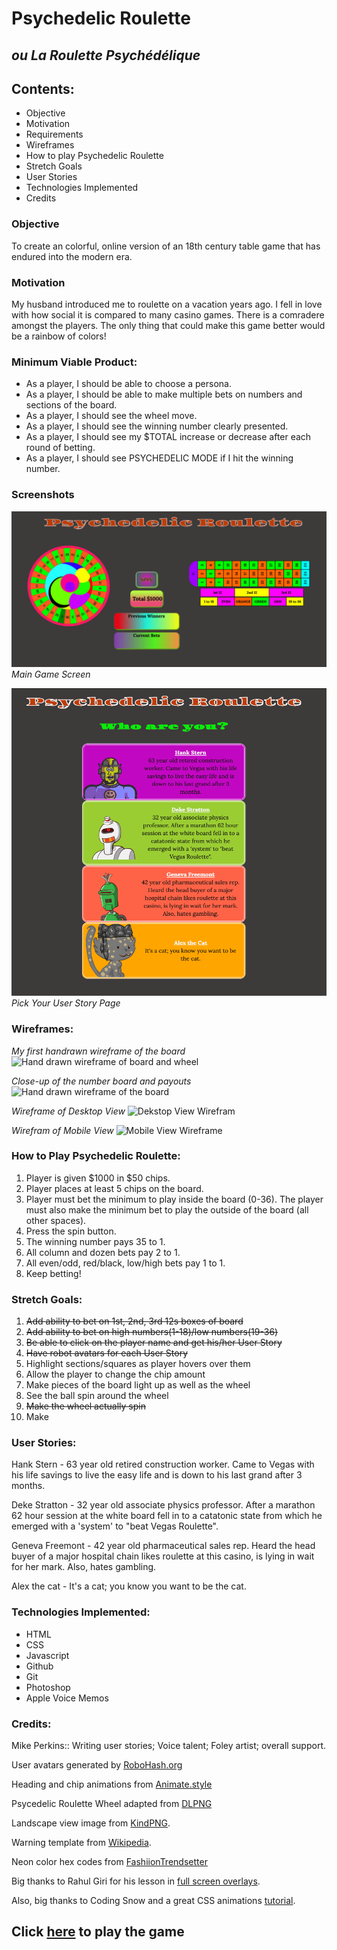 # Psychedelic Roulette
## _ou La Roulette Psychédélique_

## Contents:
* Objective
* Motivation
* Requirements
* Wireframes
* How to play Psychedelic Roulette
* Stretch Goals
* User Stories
* Technologies Implemented
* Credits


### Objective
To create an colorful, online version of an 18th century table game that has endured into the modern era.


### Motivation
My husband introduced me to roulette on a vacation years ago. I fell in love with how social it is compared to many casino games. There is a comradere amongst the players. The only thing that could make this game better would be a rainbow of colors!


### Minimum Viable Product:
* As a player, I should be able to choose a persona.
* As a player, I should be able to make multiple bets on numbers and sections of the board.
* As a player, I should see the wheel move.
* As a player, I should see the winning number clearly presented.
* As a player, I should see my $TOTAL increase or decrease after each round of betting.
* As a player, I should see PSYCHEDELIC MODE if I hit the winning number.

### Screenshots
![Screenshot of roulette game screen](./resources/Game_Screenshot.png) _Main Game Screen_

![Screenshot of user stories page](./resources/User_Stories_Screenshot.png) _Pick Your User Story Page_

### Wireframes:

_My first handrawn wireframe of the board_
![Hand drawn wireframe of board and wheel](https://i.imgur.com/nrSXwz2.jpg)

_Close-up of the number board and payouts_
![Hand drawn wireframe of the board](https://i.imgur.com/j4M28Dh.jpg)

_Wireframe of Desktop View_
![Dekstop View Wirefram](https://i.imgur.com/JWKZORi.jpg)

_Wirefram of Mobile View_
![Mobile View Wireframe](https://i.imgur.com/3pP5FBS.jpg)
### How to Play Psychedelic Roulette:
1. Player is given $1000 in $50 chips.
2. Player places at least 5 chips on the board.
3. Player must bet the minimum to play inside the board (0-36). The player must also make the minimum bet to play the outside of the board (all other spaces).
4. Press the spin button.
5. The winning number pays 35 to 1.
6. All column and dozen bets pay 2 to 1.
7. All even/odd, red/black, low/high bets pay 1 to 1.
8. Keep betting!



### Stretch Goals:
1. ~~Add ability to bet on 1st, 2nd, 3rd 12s boxes of board~~
2. ~~Add ability to bet on high numbers(1-18)/low numbers(19-36)~~
3. ~~Be able to click on the player name and get his/her User Story~~
4. ~~Have robot avatars for each User Story~~
5. Highlight sections/squares as player hovers over them
6. Allow the player to change the chip amount
7. Make pieces of the board light up as well as the wheel
8. See the ball spin around the wheel
9. ~~Make the wheel actually spin~~
10. Make 



### User Stories:

Hank Stern - 63 year old retired construction worker. Came to Vegas with his life savings to live the easy life and is down to his last grand after 3 months.

Deke Stratton - 32 year old associate physics professor. After a marathon 62 hour session at the white board fell in to a catatonic state from which he emerged with a 'system' to "beat Vegas Roulette".

Geneva Freemont - 42 year old pharmaceutical sales rep. Heard the head buyer of a major hospital chain likes roulette at this casino, is lying in wait for her mark. Also, hates gambling.

Alex  the cat - It's a cat; you know you want to be the cat.


### Technologies Implemented:
* HTML
* CSS
* Javascript
* Github
* Git
* Photoshop
* Apple Voice Memos


### Credits:

Mike Perkins:: Writing user stories; Voice talent; Foley artist; overall support.

User avatars generated by [RoboHash.org](https://robohash.org/)

Heading and chip animations from [Animate.style](https://animate.style/)

Psycedelic Roulette Wheel adapted from [DLPNG](https://dlpng.com/png/6391825)

Landscape view image from [KindPNG](https://www.kindpng.com/downpng/Twbxmo_please-rotate-your-device-to-landscape-mode-hd-png-download/).

Warning template from [Wikipedia](https://en.wikipedia.org/wiki/Template:Seizure_warning).

Neon color hex codes from [FashiionTrendsetter](https://www.fashiontrendsetter.com/content/color_trends/color-decoder/Color-Code-Neon.html)

Big thanks to Rahul Giri for his lesson in [full screen overlays](https://www.youtube.com/watch?v=qLhBcHO3qtM).

Also, big thanks to Coding Snow and a great CSS animations [tutorial](https://www.youtube.com/watch?v=gNz-TZIuNwo).

## Click [here](http://psychedelic-roulette.surge.sh/) to play the game
